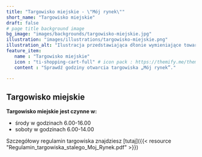 ```yaml
---
title: "Targowisko miejskie - \"Mój rynek\""
short_name: "Targowisko miejskie"
draft: false
# page title background image
bg_image: "images/backgrounds/targowisko-miejskie.jpg"
illustration: "images/illustrations/targowisko-miejskie.png"
illustration_alt: "Ilustracja przedstawiająca dłonie wymieniające towary na pieniądze"
feature_item:
   name : "Targowisko miejskie"
   icon : "ti-shopping-cart-full" # icon pack : https://themify.me/themify-icons
   content : "Sprawdź godziny otwarcia targowiska „Mój rynek”."

---
```

## Targowisko miejskie ##

**Targowisko miejskie jest czynne w:**
- środy w godzinach 6.00-16.00
- soboty w godzinach 6.00-14.00

Szczegółowy regulamin targowiska znajdziesz [tutaj]({{< resource "Regulamin_targowiska_stalego_Moj_Rynek.pdf" >}})
